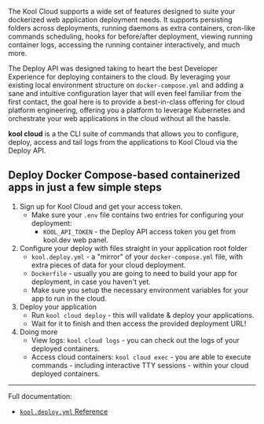 The Kool Cloud supports a wide set of features designed to suite your dockerized web application deployment needs. It supports persisting folders across deployments, running daemons as extra containers, cron-like commands scheduling, hooks for before/after deployment, viewing running container logs, accessing the running container interactively, and much more.

The Deploy API was designed taking to heart the best Developer Experience for deploying containers to the cloud. By leveraging your existing local environment structure on `docker-compose.yml` and adding a sane and intuitive configuration layer that will even feel familiar from the first contact, the goal here is to provide a best-in-class offering for cloud platform engineering, offering you a platform to leverage Kubernetes and orchestrate your web applications in the cloud without all the hassle.

**kool cloud** is a the CLI suite of commands that allows you to configure, deploy, access and tail logs from the applications to Kool Cloud via the Deploy API.

## Deploy Docker Compose-based containerized apps in just a few simple steps

1. Sign up for Kool Cloud and get your access token.
	- Make sure your `.env` file contains two entries for configuring your deployment:
		- `KOOL_API_TOKEN` - the Deploy API access token you get from kool.dev web panel.
1. Configure your deploy with files straight in your application root folder
	- `kool.deploy.yml` - a "mirror" of your `docker-compose.yml` file, with extra pieces of data for your cloud deployment.
	- `Dockerfile` - usually you are going to need to build your app for deployment, in case you haven't yet.
	- Make sure you setup the necessary environment variables for your app to run in the cloud.
1. Deploy your application
	- Run `kool cloud deploy` - this will validate & deploy your applications.
	- Wait for it to finish and then access the provided deployment URL!
1. Doing more
	- View logs: `kool cloud logs` - you can check out the logs of your deployed containers.
	- Access cloud containers: `kool cloud exec` - you are able to execute commands - including interactive TTY sessions - within your cloud deployed containers.

---

Full documentation:

- [`kool.deploy.yml` Reference](/docs/3-Deploy-to-Kool-Cloud/2-kool.deploy.yml-Reference.md)
